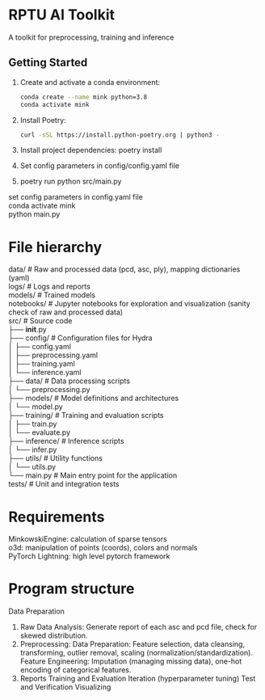 # RPTU AI Toolkit
A toolkit for preprocessing, training and inference

## Getting Started

1. Create and activate a conda environment:
   ```sh
   conda create --name mink python=3.8
   conda activate mink

2. Install Poetry:
   ```sh
   curl -sSL https://install.python-poetry.org | python3 -

3. Install project dependencies:
poetry install

4. Set config parameters in config/config.yaml file

5. poetry run python src/main.py


set config parameters in config.yaml file   
conda activate mink  
python main.py   

# File hierarchy
data/         # Raw and processed data (pcd, asc, ply), mapping dictionaries (yaml)  
logs/         # Logs and reports  
models/       # Trained models  
notebooks/    # Jupyter notebooks for exploration and visualization (sanity check of raw and processed data)  
src/          # Source code  
    ├── __init__.py  
    ├── config/          # Configuration files for Hydra  
    │   ├── config.yaml  
    │   ├── preprocessing.yaml  
    │   ├── training.yaml  
    │   └── inference.yaml  
    ├── data/            # Data processing scripts  
    │   └── preprocessing.py  
    ├── models/          # Model definitions and architectures  
    │   └── model.py  
    ├── training/        # Training and evaluation scripts  
    │   ├── train.py  
    │   └── evaluate.py   
    ├── inference/       # Inference scripts  
    │   └── infer.py  
    ├── utils/           # Utility functions  
    │   └── utils.py  
    └── main.py          # Main entry point for the application  
tests/        # Unit and integration tests  
 

# Requirements
MinkowskiEngine: calculation of sparse tensors  
o3d: manipulation of points (coords), colors and normals  
PyTorch Lightning: high level pytorch framework    

# Program structure
Data Preparation
1. Raw Data Analysis: Generate report of each asc and pcd file, check for skewed distribution.
2. Preprocessing:
Data Preparation: Feature selection, data cleansing, transforming, outlier removal, scaling (normalization/standardization).
Feature Engineering: Imputation (managing missing data), one-hot encoding of categorical features.
3. Reports
Training and Evaluation
Iteration (hyperparameter tuning)
Test and Verification
Visualizing
